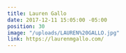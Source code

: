 ```yaml
---
title: Lauren Gallo
date: 2017-12-11 15:05:00 -05:00
position: 30
image: "/uploads/LAUREN%20GALLO.jpg"
link: https://laurenmgallo.com/
---
```


